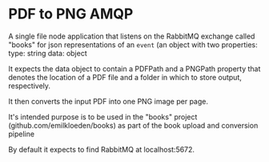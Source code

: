 # PDF to PNG AMQP

A single file node application that listens on the RabbitMQ exchange called "books" for json
representations of an `event` (an object with two properties:
type: string
data: object

It expects the data object to contain a PDFPath and a PNGPath property that denotes the location of a PDF file and a folder in which to store output, respectively.

It then converts the input PDF into one PNG image per page.

It's intended purpose is to be used in the "books" project (github.com/emilkloeden/books) as
part of the book upload and conversion pipeline

By default it expects to find RabbitMQ
at localhost:5672.
